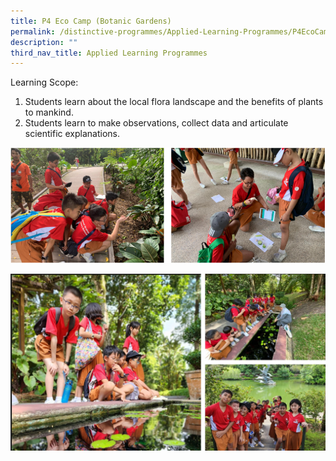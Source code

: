 ```yaml
---
title: P4 Eco Camp (Botanic Gardens)
permalink: /distinctive-programmes/Applied-Learning-Programmes/P4EcoCampBotanicGardens/
description: ""
third_nav_title: Applied Learning Programmes
---
```

Learning Scope:

1. Students learn about the local flora landscape and the benefits of plants to mankind.
2. Students learn to make observations, collect data and articulate scientific explanations.

<img alt="" src="/images/p4%20eco%20camp.png">

![](/images/p4%20eco%20camp%20term%204_1.jpg)